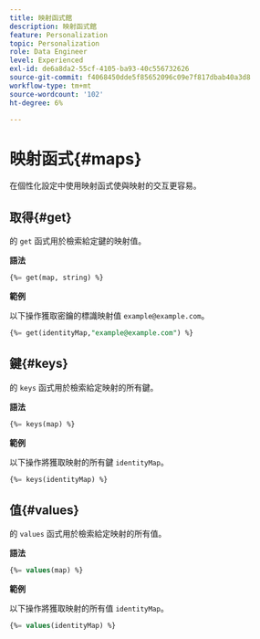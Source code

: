 ```yaml
---
title: 映射函式館
description: 映射函式館
feature: Personalization
topic: Personalization
role: Data Engineer
level: Experienced
exl-id: de6a8da2-55cf-4105-ba93-40c556732626
source-git-commit: f4068450dde5f85652096c09e7f817dbab40a3d8
workflow-type: tm+mt
source-wordcount: '102'
ht-degree: 6%

---
```


# 映射函式{#maps}

在個性化設定中使用映射函式使與映射的交互更容易。

## 取得{#get}

的 `get` 函式用於檢索給定鍵的映射值。

**語法**

```sql
{%= get(map, string) %}
```

**範例**

以下操作獲取密鑰的標識映射值 `example@example.com`。

```sql
{%= get(identityMap,"example@example.com") %}
```

## 鍵{#keys}

的 `keys` 函式用於檢索給定映射的所有鍵。

**語法**

```sql
{%= keys(map) %}
```

**範例**

以下操作將獲取映射的所有鍵 `identityMap`。

```sql
{%= keys(identityMap) %}
```

## 值{#values}

的 `values` 函式用於檢索給定映射的所有值。

**語法**

```sql
{%= values(map) %}
```

**範例**

以下操作將獲取映射的所有值 `identityMap`。

```sql
{%= values(identityMap) %}
```
